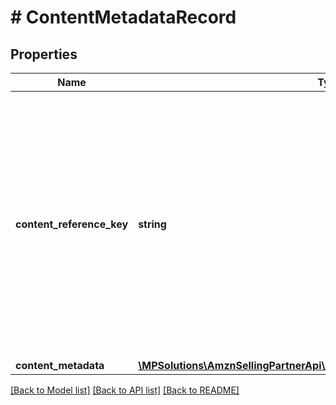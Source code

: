 # # ContentMetadataRecord

## Properties

Name | Type | Description | Notes
------------ | ------------- | ------------- | -------------
**content_reference_key** | **string** | A unique reference key for the A+ Content document. A content reference key cannot form a permalink and may change in the future. A content reference key is not guaranteed to match any A+ content identifier. |
**content_metadata** | [**\MPSolutions\AmznSellingPartnerApi\Models\AplusContent\ContentMetadata**](ContentMetadata.md) |  |

[[Back to Model list]](../../README.md#models) [[Back to API list]](../../README.md#endpoints) [[Back to README]](../../README.md)
